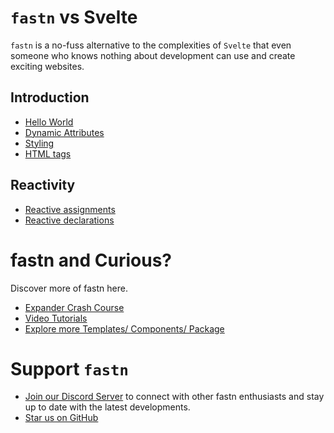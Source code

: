 # `fastn` vs Svelte

`fastn` is a no-fuss alternative to the complexities of `Svelte` that 
even someone who knows nothing about development can use and create 
exciting websites.

## Introduction

- [Hello World](/hello-world/)
- [Dynamic Attributes](/dynamic-attributes/)
- [Styling](/styling/)
- [HTML tags](/html-tags/)

## Reactivity

- [Reactive assignments](/reactive-assignments/)
- [Reactive declarations](/reactive-declarations/)


# fastn and Curious?

Discover more of fastn here.

- [Expander Crash Course](https://fastn.com/expander/)
- [Video Tutorials](https://fastn.com/expander/hello-world/-/build/)
- [Explore more Templates/ Components/ Package](https://fastn.com/featured/)


# Support `fastn`

- [Join our Discord Server](https://discord.gg/bucrdvptYd) to connect with other fastn enthusiasts and stay up to date with the latest developments.
- [Star us on GitHub](https://github.com/fastn-stack/fastn/)
